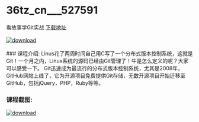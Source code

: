 # 36tz_cn___527591
看故事学Git实战
[下载地址](http://www.36tz.cn/article/527591 "下载地址")
<br/></br>[![download](http://36tz.cn/muke_img/2019_10_2-4-300x93.png "下载地址")](http://www.36tz.cn/article/527591 "下载地址")
<br/></br>### 课程介绍:
Linus花了两周时间自己用C写了一个分布式版本控制系统，这就是Git！一个月之内，Linux系统的源码已经由Git管理了！牛是怎么定义的呢？大家可以感受一下。
Git迅速成为最流行的分布式版本控制系统，尤其是2008年，GitHub网站上线了，它为开源项目免费提供Git存储，无数开源项目开始迁移至GitHub，包括jQuery，PHP，Ruby等等。

### 课程截图:
[![download](http://36tz.cn/muke_img/2019_10_1-6.png "下载地址")](http://www.36tz.cn/article/527591 "下载地址")
